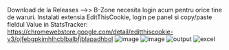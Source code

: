 Download de la Releases -->>
B-Zone necesita login acum pentru orice tine de waruri. 
Instalati extensia EditThisCookie, login pe panel si copy/paste fieldul Value in StatsTracker: https://chromewebstore.google.com/detail/editthiscookie-v3/ojfebgpkimhlhcblbalbfjblapadhbol
![image](https://github.com/user-attachments/assets/3384b04b-1577-49b0-9161-da165dd806cd)
![image](https://github.com/user-attachments/assets/c1a65e95-35dc-4a3c-9ac4-9893d6739b16)
![output](https://github.com/BeyondOwn/Stats-Tracker/assets/47278131/5ecc01de-be49-49aa-b519-0fa577f86403)
![excel](https://github.com/BeyondOwn/Stats-Tracker/assets/47278131/4ee29249-eca0-468b-8377-7dfbf309d5de)

